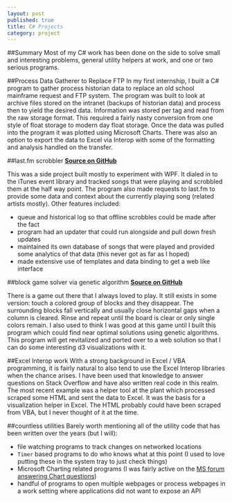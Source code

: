 ```yaml
---
layout: post
published: true
title: C# Projects
category: project
---
```


##Summary
Most of my C# work has been done on the side to solve small and interesting problems, general utility helpers at work, and one or two serious programs.

##Process Data Gatherer to Replace FTP
In my first internship, I built a C# program to gather process historian data to replace an old school mainframe request and FTP system.  The program was built to look at archive files stored on the intranet (backups of historian data) and process then to yield the desired data.  Information was stored per tag and read from the raw storage format.  This required a fairly nasty conversion from one style of float storage to modern day float storage.  Once the data was pulled into the program it was plotted using Microsoft Charts. There was also an option to export the data to Excel via Interop with some of the formatting and analysis handled on the transfer.

##last.fm scrobbler
[**Source on GitHub**](https://github.com/byronwall/last-fm-scrobbler)

This was a side project built mostly to experiment with WPF.  It dialed in to the iTunes event library and tracked songs that were playing and scrobbled them at the half way point.  The program also made requests to last.fm to provide some data and context about the currently playing song (related artists mostly).  Other features included:

 - queue and historical log so that offline scrobbles could be made after the fact
 - program had an updater that could run alongside and pull down fresh updates
 - maintained its own database of songs that were played and provided some analytics of that data (this never got as far as I hoped)
 - made extensive use of templates and data binding to get a web like interface

##block game solver via genetic algorithm
[**Source on GitHub**](https://github.com/byronwall/BlockGameSolver)

There is a game out there that I always loved to play.  It still exists in some version: touch a colored group of blocks and they disappear.  The surrounding blocks fall vertically and usually close horizontal gaps when a column is cleared. Rinse and repeat until the board is clear or only single colors remain.  I also used to think I was good at this game until I built this program which could find near optimal solutions using genetic algorithms.  This program will get revitalized and ported over to a web solution so that I can do some interesting d3 visualizations with it.

##Excel Interop work
With a strong background in Excel / VBA programming, it is fairly natural to also tend to use the Excel Interop libraries when the chance arises.  I have been used that knowledge to answer questions on Stack Overflow and have also written real code in this realm.  The most recent example was a helper tool at the plant which processed scraped some HTML and sent the data to Excel.  It was the basis for a visualization helper in Excel.  The HTML probably could have been scraped from VBA, but I never thought of it at the time.

##countless utilities
Barely worth mentioning all of the utility code that has been written over the years (but I will):

 - file watching programs to track changes on networked locations
 - `Timer` based programs to do who knows what at this point (I used to love putting these in the system tray to just check things)
 - Microsoft Charting related programs (I was fairly active on the [MS forum answering Chart questions](https://social.msdn.microsoft.com/profile/byron%20wall/?ws=usercard-mini))
 - handful of programs to open multiple webpages or process webpages in a work setting where applications did not want to expose an API
